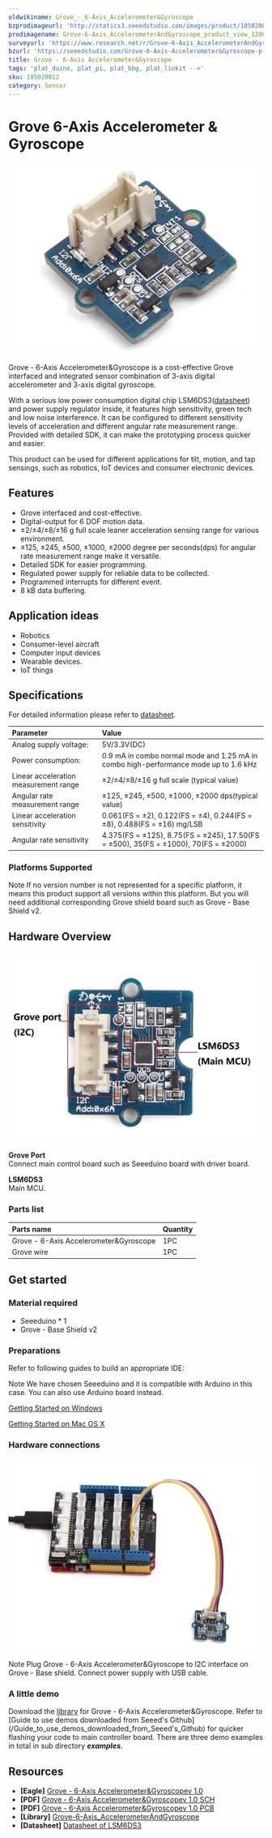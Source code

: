 ```yaml
---
oldwikiname: Grove_-_6-Axis_Accelerometer&Gyroscope
bzprodimageurl: 'http://statics3.seeedstudio.com/images/product/105020012 3.jpg'
prodimagename: Grove-6-Axis_AccelerometerAndGyroscope_product_view_1200_s.jpg
surveyurl: 'https://www.research.net/r/Grove-6-Axis_AccelerometerAndGyroscope'
bzurl: 'https://seeedstudio.com/Grove-6-Axis-Accelerometer&Gyroscope-p-2606.html'
title: Grove - 6-Axis Accelerometer&Gyroscope
tags: 'plat_duino, plat_pi, plat_bbg, plat_linkit -->'
sku: 105020012
category: Sensor
---
```


# Grove 6-Axis Accelerometer & Gyroscope

![](https://raw.githubusercontent.com/SeeedDocument/Grove-6-Axis_AccelerometerAndGyroscope/master/img/Grove-6-Axis_AccelerometerAndGyroscope_product_view_1200_s.jpg)

Grove - 6-Axis Accelerometer&Gyroscope is a cost-effective Grove interfaced and integrated sensor combination of 3-axis digital accelerometer and 3-axis digital gyroscope.

With a serious low power consumption digital chip LSM6DS3\([datasheet](https://raw.githubusercontent.com/SeeedDocument/Grove-6-Axis_AccelerometerAndGyroscope/master/res/LSM6DS3TR.pdf)\) and power supply regulator inside, it features high sensitivity, green tech and low noise interference. It can be configured to different sensitivity levels of acceleration and different angular rate measurement range. Provided with detailed SDK, it can make the prototyping process quicker and easier.

This product can be used for different applications for tilt, motion, and tap sensings, such as robotics, IoT devices and consumer electronic devices.

## Features

* Grove interfaced and cost-effective.
* Digital-output for 6 DOF motion data.
* ±2/±4/±8/±16 g full scale leaner acceleration sensing range for various environment.
* ±125, ±245, ±500, ±1000, ±2000 degree per seconds\(dps\) for angular rate measurement range make it versatile.
* Detailed SDK for easier programming.
* Regulated power supply for reliable data to be collected.
* Programmed interrupts for different event.
* 8 kB data buffering.

## Application ideas

* Robotics
* Consumer-level aircraft
* Computer input devices
* Wearable devices.
* IoT things

## Specifications

For detailed information please refer to [datasheet](https://raw.githubusercontent.com/SeeedDocument/Grove-6-Axis_AccelerometerAndGyroscope/master/res/LSM6DS3TR.pdf).

| Parameter | Value |
| :--- | :--- |
| Analog supply voltage: | 5V/3.3V\(DC\) |
| Power consumption: | 0.9 mA in combo normal mode and 1.25 mA in combo high-performance mode up to 1.6 kHz |
| Linear acceleration measurement range | ±2/±4/±8/±16 g full scale \(typical value\) |
| Angular rate measurement range | ±125, ±245, ±500, ±1000, ±2000 dps\(typical value\) |
| Linear acceleration sensitivity | 0.061\(FS = ±2\), 0.122\(FS = ±4\), 0.244\(FS = ±8\), 0.488\(FS = ±16\) mg/LSB |
| Angular rate sensitivity | 4.375\(FS = ±125\), 8.75\(FS = ±245\), 17.50\(FS = ±500\), 35\(FS = ±1000\), 70\(FS = ±2000\) |

### Platforms Supported

Note If no version number is not represented for a specific platform, it means this product support all versions within this platform. But you will need additional corresponding Grove shield board such as Grove - Base Shield v2.

## Hardware Overview

![](https://raw.githubusercontent.com/SeeedDocument/Grove-6-Axis_AccelerometerAndGyroscope/master/img/Grove-6-Axis_AccelerometerAndGyroscope_components_view_1200_s.jpg)

**Grove Port**  
Connect main control board such as Seeeduino board with driver board.

**LSM6DS3**  
Main MCU.

### **Parts list**

| Parts name | Quantity |
| :--- | :--- |
| Grove - 6-Axis Accelerometer&Gyroscope | 1PC |
| Grove wire | 1PC |

## Get started

### **Material required**

* Seeeduino \* 1
* Grove - Base Shield v2

### **Preparations**

Refer to following guides to build an appropriate IDE:

Note We have chosen Seeeduino and it is compatible with Arduino in this case. You can also use Arduino board instead.

[Getting Started on Windows](/Seeeduino_v4.2#Getting_Started_on_Windows)

[Getting Started on Mac OS X](/Seeeduino_v4.2#Getting_Started_on_Mac_OS_X)

### **Hardware connections**

![](https://raw.githubusercontent.com/SeeedDocument/Grove-6-Axis_AccelerometerAndGyroscope/master/img/Grove-6-Axis_AccelerometerAndGyroscope_demo_connection_1200_s.jpg)

Note Plug Grove - 6-Axis Accelerometer&Gyroscope to I2C interface on Grove - Base shield. Connect power supply with USB cable.

### **A little demo**

Download the [library](https://github.com/Seeed-Studio/Accelerometer_And_Gyroscope_LSM6DS3) for Grove - 6-Axis Accelerometer&Gyroscope. Refer to \[Guide to use demos downloaded from Seeed's Github\]\(/Guide\_to\_use\_demos\_downloaded\_from\_Seeed's\_Github\) for quicker flashing your code to main controller board. There are three demo examples in total in sub directory _**examples**_.

## Resources

* **\[Eagle\]** [Grove - 6-Axis Accelerometer&Gyroscopev 1.0](https://github.com/SeeedDocument/Grove-6-Axis_AccelerometerAndGyroscope/raw/master/res/Grove%20-%206-Axis%20AccelerometerGyroscopev1.0.zip)
* **\[PDF\]** [Grove - 6-Axis Accelerometer&Gyroscopev 1.0 SCH](https://github.com/SeeedDocument/Grove-6-Axis_AccelerometerAndGyroscope/raw/master/res/Grove%20-%206-Axis%20Accelerometer%26Gyroscope%20v1.0-SCH.zip)
* **\[PDF\]** [Grove - 6-Axis Accelerometer&Gyroscopev 1.0 PCB](https://github.com/SeeedDocument/Grove-6-Axis_AccelerometerAndGyroscope/raw/master/res/Grove%20-%206-Axis%20Accelerometer%26Gyroscope%20v1.0_PCB.pdf)
* **\[Library\]** [Grove-6-Axis\_AccelerometerAndGyroscope](https://github.com/Seeed-Studio/Accelerometer_And_Gyroscope_LSM6DS3)
* **\[Datasheet\]** [Datasheet of LSM6DS3](https://raw.githubusercontent.com/SeeedDocument/Grove-6-Axis_AccelerometerAndGyroscope/master/res/LSM6DS3TR.pdf)

